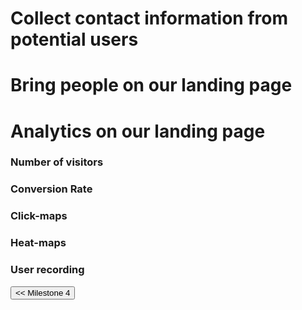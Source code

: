 # Collect contact information from potential users

# Bring people on our landing page



# Analytics on our landing page

### Number of visitors

### Conversion Rate

### Click-maps

### Heat-maps

### User recording


<input type="button" class="button" value="<< Milestone 4" onclick="window.location.href='milestone4.html'" />
